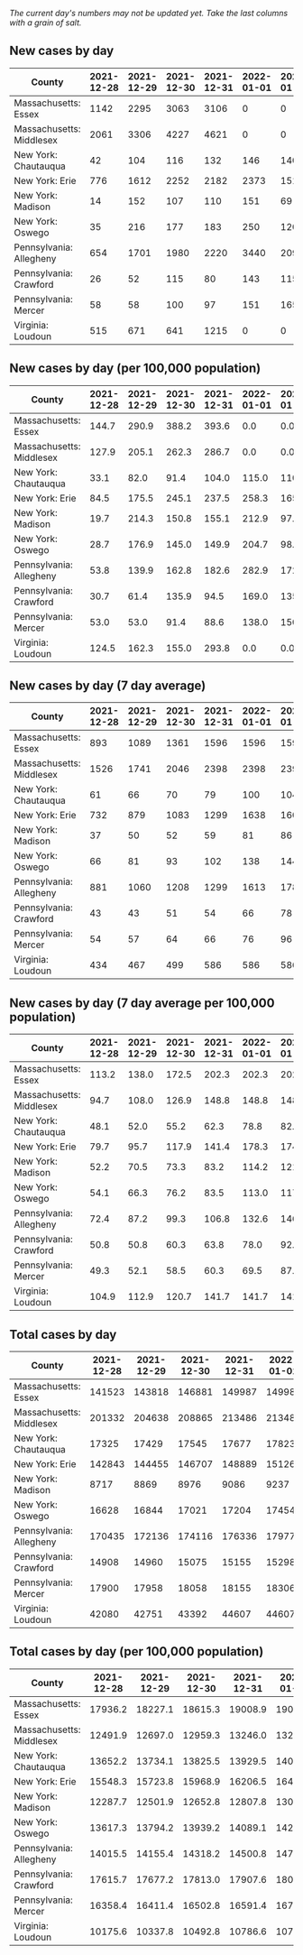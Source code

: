_The current day's numbers may not be updated yet. Take the last columns with a grain of salt._
## New cases by day

| County | 2021-12-28 | 2021-12-29 | 2021-12-30 | 2021-12-31 | 2022-01-01 | 2022-01-02 | 2022-01-03 |
| --- | --- | --- | --- | --- | --- | --- | --- |
| Massachusetts: Essex | 1142 | 2295 | 3063 | 3106 | 0 | 0 |  |
| Massachusetts: Middlesex | 2061 | 3306 | 4227 | 4621 | 0 | 0 |  |
| New York: Chautauqua | 42 | 104 | 116 | 132 | 146 | 140 |  |
| New York: Erie | 776 | 1612 | 2252 | 2182 | 2373 | 1518 |  |
| New York: Madison | 14 | 152 | 107 | 110 | 151 | 69 |  |
| New York: Oswego | 35 | 216 | 177 | 183 | 250 | 120 |  |
| Pennsylvania: Allegheny | 654 | 1701 | 1980 | 2220 | 3440 | 2098 |  |
| Pennsylvania: Crawford | 26 | 52 | 115 | 80 | 143 | 115 |  |
| Pennsylvania: Mercer | 58 | 58 | 100 | 97 | 151 | 165 |  |
| Virginia: Loudoun | 515 | 671 | 641 | 1215 | 0 | 0 |  |

## New cases by day (per 100,000 population)

| County | 2021-12-28 | 2021-12-29 | 2021-12-30 | 2021-12-31 | 2022-01-01 | 2022-01-02 | 2022-01-03 |
| --- | --- | --- | --- | --- | --- | --- | --- |
| Massachusetts: Essex | 144.7 | 290.9 | 388.2 | 393.6 | 0.0 | 0.0 |  |
| Massachusetts: Middlesex | 127.9 | 205.1 | 262.3 | 286.7 | 0.0 | 0.0 |  |
| New York: Chautauqua | 33.1 | 82.0 | 91.4 | 104.0 | 115.0 | 110.3 |  |
| New York: Erie | 84.5 | 175.5 | 245.1 | 237.5 | 258.3 | 165.2 |  |
| New York: Madison | 19.7 | 214.3 | 150.8 | 155.1 | 212.9 | 97.3 |  |
| New York: Oswego | 28.7 | 176.9 | 145.0 | 149.9 | 204.7 | 98.3 |  |
| Pennsylvania: Allegheny | 53.8 | 139.9 | 162.8 | 182.6 | 282.9 | 172.5 |  |
| Pennsylvania: Crawford | 30.7 | 61.4 | 135.9 | 94.5 | 169.0 | 135.9 |  |
| Pennsylvania: Mercer | 53.0 | 53.0 | 91.4 | 88.6 | 138.0 | 150.8 |  |
| Virginia: Loudoun | 124.5 | 162.3 | 155.0 | 293.8 | 0.0 | 0.0 |  |

## New cases by day (7 day average)

| County | 2021-12-28 | 2021-12-29 | 2021-12-30 | 2021-12-31 | 2022-01-01 | 2022-01-02 | 2022-01-03 |
| --- | --- | --- | --- | --- | --- | --- | --- |
| Massachusetts: Essex | 893 | 1089 | 1361 | 1596 | 1596 | 1596 |  |
| Massachusetts: Middlesex | 1526 | 1741 | 2046 | 2398 | 2398 | 2398 |  |
| New York: Chautauqua | 61 | 66 | 70 | 79 | 100 | 104 |  |
| New York: Erie | 732 | 879 | 1083 | 1299 | 1638 | 1600 |  |
| New York: Madison | 37 | 50 | 52 | 59 | 81 | 86 |  |
| New York: Oswego | 66 | 81 | 93 | 102 | 138 | 144 |  |
| Pennsylvania: Allegheny | 881 | 1060 | 1208 | 1299 | 1613 | 1786 |  |
| Pennsylvania: Crawford | 43 | 43 | 51 | 54 | 66 | 78 |  |
| Pennsylvania: Mercer | 54 | 57 | 64 | 66 | 76 | 96 |  |
| Virginia: Loudoun | 434 | 467 | 499 | 586 | 586 | 586 |  |

## New cases by day (7 day average per 100,000 population)

| County | 2021-12-28 | 2021-12-29 | 2021-12-30 | 2021-12-31 | 2022-01-01 | 2022-01-02 | 2022-01-03 |
| --- | --- | --- | --- | --- | --- | --- | --- |
| Massachusetts: Essex | 113.2 | 138.0 | 172.5 | 202.3 | 202.3 | 202.3 |  |
| Massachusetts: Middlesex | 94.7 | 108.0 | 126.9 | 148.8 | 148.8 | 148.8 |  |
| New York: Chautauqua | 48.1 | 52.0 | 55.2 | 62.3 | 78.8 | 82.0 |  |
| New York: Erie | 79.7 | 95.7 | 117.9 | 141.4 | 178.3 | 174.2 |  |
| New York: Madison | 52.2 | 70.5 | 73.3 | 83.2 | 114.2 | 121.2 |  |
| New York: Oswego | 54.1 | 66.3 | 76.2 | 83.5 | 113.0 | 117.9 |  |
| Pennsylvania: Allegheny | 72.4 | 87.2 | 99.3 | 106.8 | 132.6 | 146.9 |  |
| Pennsylvania: Crawford | 50.8 | 50.8 | 60.3 | 63.8 | 78.0 | 92.2 |  |
| Pennsylvania: Mercer | 49.3 | 52.1 | 58.5 | 60.3 | 69.5 | 87.7 |  |
| Virginia: Loudoun | 104.9 | 112.9 | 120.7 | 141.7 | 141.7 | 141.7 |  |

## Total cases by day

| County | 2021-12-28 | 2021-12-29 | 2021-12-30 | 2021-12-31 | 2022-01-01 | 2022-01-02 | 2022-01-03 |
| --- | --- | --- | --- | --- | --- | --- | --- |
| Massachusetts: Essex | 141523 | 143818 | 146881 | 149987 | 149987 | 149987 |  |
| Massachusetts: Middlesex | 201332 | 204638 | 208865 | 213486 | 213486 | 213486 |  |
| New York: Chautauqua | 17325 | 17429 | 17545 | 17677 | 17823 | 17963 |  |
| New York: Erie | 142843 | 144455 | 146707 | 148889 | 151262 | 152780 |  |
| New York: Madison | 8717 | 8869 | 8976 | 9086 | 9237 | 9306 |  |
| New York: Oswego | 16628 | 16844 | 17021 | 17204 | 17454 | 17574 |  |
| Pennsylvania: Allegheny | 170435 | 172136 | 174116 | 176336 | 179776 | 181874 |  |
| Pennsylvania: Crawford | 14908 | 14960 | 15075 | 15155 | 15298 | 15413 |  |
| Pennsylvania: Mercer | 17900 | 17958 | 18058 | 18155 | 18306 | 18471 |  |
| Virginia: Loudoun | 42080 | 42751 | 43392 | 44607 | 44607 | 44607 |  |

## Total cases by day (per 100,000 population)

| County | 2021-12-28 | 2021-12-29 | 2021-12-30 | 2021-12-31 | 2022-01-01 | 2022-01-02 | 2022-01-03 |
| --- | --- | --- | --- | --- | --- | --- | --- |
| Massachusetts: Essex | 17936.2 | 18227.1 | 18615.3 | 19008.9 | 19008.9 | 19008.9 |  |
| Massachusetts: Middlesex | 12491.9 | 12697.0 | 12959.3 | 13246.0 | 13246.0 | 13246.0 |  |
| New York: Chautauqua | 13652.2 | 13734.1 | 13825.5 | 13929.5 | 14044.6 | 14154.9 |  |
| New York: Erie | 15548.3 | 15723.8 | 15968.9 | 16206.5 | 16464.8 | 16630.0 |  |
| New York: Madison | 12287.7 | 12501.9 | 12652.8 | 12807.8 | 13020.7 | 13117.9 |  |
| New York: Oswego | 13617.3 | 13794.2 | 13939.2 | 14089.1 | 14293.8 | 14392.1 |  |
| Pennsylvania: Allegheny | 14015.5 | 14155.4 | 14318.2 | 14500.8 | 14783.7 | 14956.2 |  |
| Pennsylvania: Crawford | 17615.7 | 17677.2 | 17813.0 | 17907.6 | 18076.5 | 18212.4 |  |
| Pennsylvania: Mercer | 16358.4 | 16411.4 | 16502.8 | 16591.4 | 16729.4 | 16880.2 |  |
| Virginia: Loudoun | 10175.6 | 10337.8 | 10492.8 | 10786.6 | 10786.6 | 10786.6 |  |
